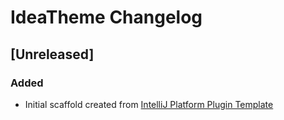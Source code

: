 <!-- Keep a Changelog guide -> https://keepachangelog.com -->

# IdeaTheme Changelog

## [Unreleased]
### Added
- Initial scaffold created from [IntelliJ Platform Plugin Template](https://github.com/JetBrains/intellij-platform-plugin-template)
